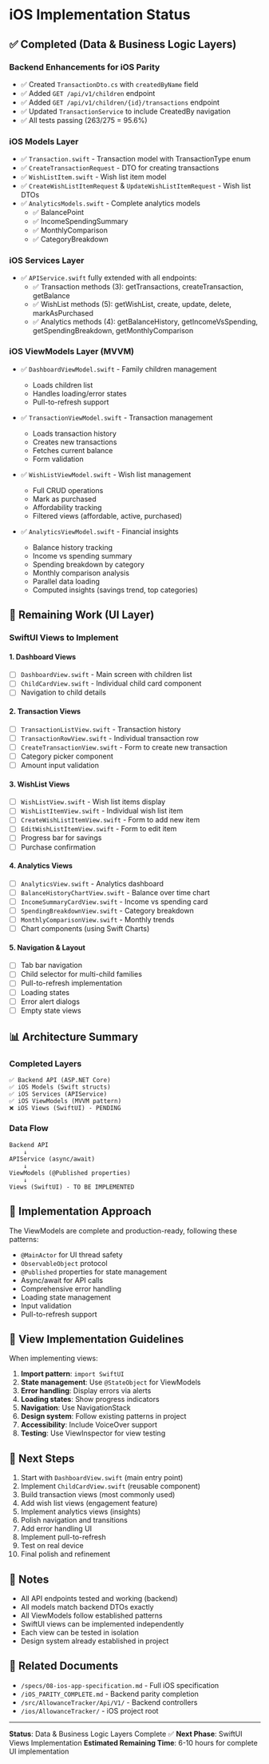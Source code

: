# iOS Implementation Status

## ✅ Completed (Data & Business Logic Layers)

### Backend Enhancements for iOS Parity
- ✅ Created `TransactionDto.cs` with `createdByName` field
- ✅ Added `GET /api/v1/children` endpoint
- ✅ Added `GET /api/v1/children/{id}/transactions` endpoint
- ✅ Updated `TransactionService` to include CreatedBy navigation
- ✅ All tests passing (263/275 = 95.6%)

### iOS Models Layer
- ✅ `Transaction.swift` - Transaction model with TransactionType enum
- ✅ `CreateTransactionRequest` - DTO for creating transactions
- ✅ `WishListItem.swift` - Wish list item model
- ✅ `CreateWishListItemRequest` & `UpdateWishListItemRequest` - Wish list DTOs
- ✅ `AnalyticsModels.swift` - Complete analytics models
  - ✅ BalancePoint
  - ✅ IncomeSpendingSummary
  - ✅ MonthlyComparison
  - ✅ CategoryBreakdown

### iOS Services Layer
- ✅ `APIService.swift` fully extended with all endpoints:
  - ✅ Transaction methods (3): getTransactions, createTransaction, getBalance
  - ✅ WishList methods (5): getWishList, create, update, delete, markAsPurchased
  - ✅ Analytics methods (4): getBalanceHistory, getIncomeVsSpending, getSpendingBreakdown, getMonthlyComparison

### iOS ViewModels Layer (MVVM)
- ✅ `DashboardViewModel.swift` - Family children management
  - Loads children list
  - Handles loading/error states
  - Pull-to-refresh support

- ✅ `TransactionViewModel.swift` - Transaction management
  - Loads transaction history
  - Creates new transactions
  - Fetches current balance
  - Form validation

- ✅ `WishListViewModel.swift` - Wish list management
  - Full CRUD operations
  - Mark as purchased
  - Affordability tracking
  - Filtered views (affordable, active, purchased)

- ✅ `AnalyticsViewModel.swift` - Financial insights
  - Balance history tracking
  - Income vs spending summary
  - Spending breakdown by category
  - Monthly comparison analysis
  - Parallel data loading
  - Computed insights (savings trend, top categories)

## 📝 Remaining Work (UI Layer)

### SwiftUI Views to Implement

#### 1. Dashboard Views
- [ ] `DashboardView.swift` - Main screen with children list
- [ ] `ChildCardView.swift` - Individual child card component
- [ ] Navigation to child details

#### 2. Transaction Views
- [ ] `TransactionListView.swift` - Transaction history
- [ ] `TransactionRowView.swift` - Individual transaction row
- [ ] `CreateTransactionView.swift` - Form to create new transaction
- [ ] Category picker component
- [ ] Amount input validation

#### 3. WishList Views
- [ ] `WishListView.swift` - Wish list items display
- [ ] `WishListItemView.swift` - Individual wish list item
- [ ] `CreateWishListItemView.swift` - Form to add new item
- [ ] `EditWishListItemView.swift` - Form to edit item
- [ ] Progress bar for savings
- [ ] Purchase confirmation

#### 4. Analytics Views
- [ ] `AnalyticsView.swift` - Analytics dashboard
- [ ] `BalanceHistoryChartView.swift` - Balance over time chart
- [ ] `IncomeSummaryCardView.swift` - Income vs spending card
- [ ] `SpendingBreakdownView.swift` - Category breakdown
- [ ] `MonthlyComparisonView.swift` - Monthly trends
- [ ] Chart components (using Swift Charts)

#### 5. Navigation & Layout
- [ ] Tab bar navigation
- [ ] Child selector for multi-child families
- [ ] Pull-to-refresh implementation
- [ ] Loading states
- [ ] Error alert dialogs
- [ ] Empty state views

## 📊 Architecture Summary

### Completed Layers
```
✅ Backend API (ASP.NET Core)
✅ iOS Models (Swift structs)
✅ iOS Services (APIService)
✅ iOS ViewModels (MVVM pattern)
❌ iOS Views (SwiftUI) - PENDING
```

### Data Flow
```
Backend API
    ↓
APIService (async/await)
    ↓
ViewModels (@Published properties)
    ↓
Views (SwiftUI) - TO BE IMPLEMENTED
```

## 🎯 Implementation Approach

The ViewModels are complete and production-ready, following these patterns:
- `@MainActor` for UI thread safety
- `ObservableObject` protocol
- `@Published` properties for state management
- Async/await for API calls
- Comprehensive error handling
- Loading state management
- Input validation
- Pull-to-refresh support

## 📱 View Implementation Guidelines

When implementing views:
1. **Import pattern**: `import SwiftUI`
2. **State management**: Use `@StateObject` for ViewModels
3. **Error handling**: Display errors via alerts
4. **Loading states**: Show progress indicators
5. **Navigation**: Use NavigationStack
6. **Design system**: Follow existing patterns in project
7. **Accessibility**: Include VoiceOver support
8. **Testing**: Use ViewInspector for view testing

## 🚀 Next Steps

1. Start with `DashboardView.swift` (main entry point)
2. Implement `ChildCardView.swift` (reusable component)
3. Build transaction views (most commonly used)
4. Add wish list views (engagement feature)
5. Implement analytics views (insights)
6. Polish navigation and transitions
7. Add error handling UI
8. Implement pull-to-refresh
9. Test on real device
10. Final polish and refinement

## 📝 Notes

- All API endpoints tested and working (backend)
- All models match backend DTOs exactly
- All ViewModels follow established patterns
- SwiftUI views can be implemented independently
- Each view can be tested in isolation
- Design system already established in project

## 🔗 Related Documents

- `/specs/08-ios-app-specification.md` - Full iOS specification
- `/iOS_PARITY_COMPLETE.md` - Backend parity completion
- `/src/AllowanceTracker/Api/V1/` - Backend controllers
- `/ios/AllowanceTracker/` - iOS project root

---

**Status**: Data & Business Logic Layers Complete ✅
**Next Phase**: SwiftUI Views Implementation
**Estimated Remaining Time**: 6-10 hours for complete UI implementation

